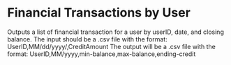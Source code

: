 # Financial Transactions by User
Outputs a list of financial transaction for a user by userID, date, and closing balance.
The input should be a .csv file with the format: UserID,MM/dd/yyyy/,CreditAmount
The output will be a .csv file with the format: UserID,MM/yyyy,min-balance,max-balance,ending-credit
